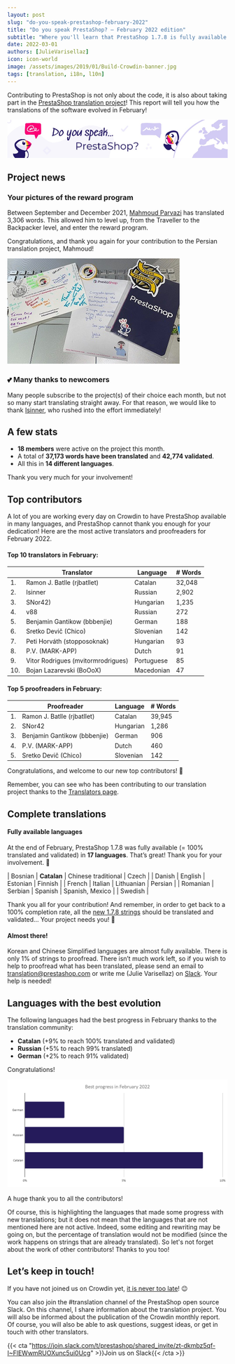 ```yaml
---
layout: post
slug: "do-you-speak-prestashop-february-2022"
title: "Do you speak PrestaShop? – February 2022 edition"
subtitle: "Where you'll learn that PrestaShop 1.7.8 is fully available in Catalan"
date: 2022-03-01 
authors: [JulieVarisellaz]
icon: icon-world
image: /assets/images/2019/01/Build-Crowdin-banner.jpg
tags: [translation, i18n, l10n]
---
```


Contributing to PrestaShop is not only about the code, it is also about taking part in the [PrestaShop translation project](https://crowdin.com/project/prestashop-official)! This report will tell you how the translations of the software evolved in February!

![Crowdin Monthly banner](/assets/images/2019/01/Build-Crowdin-banner.jpg)

## Project news

### Your pictures of the reward program

Between September and December 2021, [Mahmoud Parvazi](https://crowdin.com/profile/m.parvazi) has translated 3,306 words. This allowed him to level up, from the Traveller to the Backpacker level, and enter the reward program.

Congratulations, and thank you again for your contribution to the Persian translation project, Mahmoud!

![Mahmoud’s picture](/assets/images/2022/03/mahmoud-parvazi-reward.jpg)

### 💕 Many thanks to newcomers

Many people subscribe to the project(s) of their choice each month, but not so many start translating straight away. For that reason, we would like to thank [Isinner](https://crowdin.com/profile/isinner), who rushed into the effort immediately! 


## A few stats
 
* **18 members** were active on the project this month.
* A total of **37,173 words have been translated** and **42,774 validated**.
* All this in **14 different languages**.
 
Thank you very much for your involvement!

## Top contributors
 
A lot of you are working every day on Crowdin to have PrestaShop available in many languages, and PrestaShop cannot thank you enough for your dedication! Here are the most active translators and proofreaders for February 2022.
 
#### Top 10 translators in February:
 
| |Translator | Language | # Words
|-|---------- | -------- | ----------------
| 1. | Ramon J. Batlle (rjbatllet) | Catalan | 32,048
| 2. | Isinner | Russian | 2,902
| 3. | SNor42) | Hungarian | 1,235
| 4. | v88 | Russian | 272 
| 5. | Benjamin Gantikow (bbbenjie) | German | 188
| 6. | Sretko Devič (Chico) | Slovenian | 142
| 7. | Peti Horváth (stopposoknak) | Hungarian | 93
| 8. | P.V. (MARK-APP) | Dutch | 91
| 9. | Vitor Rodrigues (mvitormrodrigues) | Portuguese | 85
| 10. | Bojan Lazarevski (BoOoX) | Macedonian | 47
 
#### Top 5 proofreaders in February:
 
| | Proofreader | Language | # Words
|-| ---------- | -------- | ----------------
| 1. | Ramon J. Batlle (rjbatllet) | Catalan | 39,945
| 2. | SNor42 | Hungarian | 1,286
| 3. | Benjamin Gantikow (bbbenjie) | German | 906
| 4. | P.V. (MARK-APP) | Dutch | 460 
| 5. | Sretko Devič (Chico) | Slovenian | 142

Congratulations, and welcome to our new top contributors! :clap:
 
Remember, you can see who has been contributing to our translation project thanks to the [Translators page](https://translators.prestashop.com/).
 
## Complete translations
 
#### Fully available languages
 
At the end of February, PrestaShop 1.7.8 was fully available (= 100% translated and validated) in **17 languages**. That’s great! Thank you for your involvement. :tada:
 
| Bosnian | **Catalan** | Chinese traditional | Czech | 
| Danish | English | Estonian | Finnish | 
| French | Italian | Lithuanian | Persian | 
| Romanian | Serbian | Spanish | Spanish, Mexico |
| Swedish |

Thank you all for your contribution! And remember, in order to get back to a 100% completion rate, all the [new 1.7.8 strings](https://build.prestashop.com/news/prestashop-178-translations/) should be translated and validated... Your project needs you! :muscle: 

#### Almost there!

Korean and Chinese Simplified languages are almost fully available. There is only 1% of strings to proofread. 
There isn’t much work left, so if you wish to help to proofread what has been translated, please send an email to translation@prestashop.com or write me (Julie Varisellaz) on [Slack](https://join.slack.com/t/prestashop/shared_invite/zt-dkmbz5qf-I~FlEWwmRUOXunc5ui0Ucg). Your help is needed!

## Languages with the best evolution

The following languages had the best progress in February thanks to the translation community:
 
* **Catalan** (+9% to reach 100% translated and validated) 
* **Russian** (+5% to reach 99% translated)
* **German** (+2% to reach 91% validated)

Congratulations! 

![Best translation progress in February 2022](/assets/images/2022/03/build-crowdin-progress-fev22.png)

A huge thank you to all the contributors!
 
Of course, this is highlighting the languages that made some progress with new translations; but it does not mean that the languages that are not mentioned here are not active. Indeed, some editing and rewriting may be going on, but the percentage of translation would not be modified (since the work happens on strings that are already translated). So let's not forget about the work of other contributors! Thanks to you too!

## Let’s keep in touch!

If you have not joined us on Crowdin yet, [it is never too late](https://crowdin.com/project/prestashop-official)! :wink:

You can also join the #translation channel of the PrestaShop open source Slack. On this channel, I share information about the translation project. You will also be informed about the publication of the Crowdin monthly report. Of course, you will also be able to ask questions, suggest ideas, or get in touch with other translators.

{{< cta "https://join.slack.com/t/prestashop/shared_invite/zt-dkmbz5qf-I~FlEWwmRUOXunc5ui0Ucg" >}}Join us on Slack{{< /cta >}}


